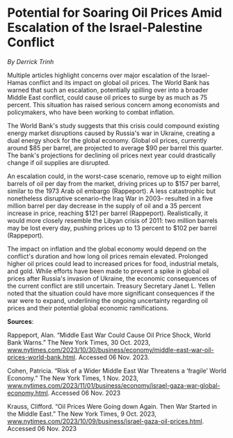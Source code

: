 # Potential for Soaring Oil Prices Amid Escalation of the Israel-Palestine Conflict



*By Derrick Trinh*



Multiple articles highlight concerns over major escalation of the Israel-Hamas conflict and its impact on global oil prices. The World Bank has warned that such an escalation, potentially spilling over into a broader Middle East conflict, could cause oil prices to surge by as much as 75 percent. This situation has raised serious concern among economists and policymakers, who have been working to combat inflation.

The World Bank's study suggests that this crisis could compound existing energy market disruptions caused by Russia's war in Ukraine, creating a dual energy shock for the global economy. Global oil prices, currently around $85 per barrel, are projected to average $90 per barrel this quarter. The bank's projections for declining oil prices next year could drastically change if oil supplies are disrupted.

An escalation could, in the worst-case scenario, remove up to eight million barrels of oil per day from the market, driving prices up to $157 per barrel, similar to the 1973 Arab oil embargo (Rappeport). A less catastrophic but nonetheless disruptive scenario–the Iraq War in 2003– resulted in a five million barrel per day decrease in the supply of oil and a 35 percent increase in price, reaching $121 per barrel (Rappeport). Realistically, it would more closely resemble the Libyan crisis of 2011: two million barrels may be lost every day, pushing prices up to 13 percent to $102 per barrel (Rappeport).

The impact on inflation and the global economy would depend on the conflict's duration and how long oil prices remain elevated. Prolonged higher oil prices could lead to increased prices for food, industrial metals, and gold. While efforts have been made to prevent a spike in global oil prices after Russia's invasion of Ukraine, the economic consequences of the current conflict are still uncertain. Treasury Secretary Janet L. Yellen noted that the situation could have more significant consequences if the war were to expand, underlining the ongoing uncertainty regarding oil prices and their potential global economic ramifications.



**Sources**:



Rappeport, Alan. “Middle East War Could Cause Oil Price Shock, World Bank Warns.” The New York Times, 30 Oct. 2023, www.nytimes.com/2023/10/30/business/economy/middle-east-war-oil-prices-world-bank.html. Accessed 06 Nov. 2023.

Cohen, Patricia. “Risk of a Wider Middle East War Threatens a ‘fragile’ World Economy.” The New York Times, 1 Nov. 2023, www.nytimes.com/2023/11/01/business/economy/israel-gaza-war-global-economy.html. Accessed 06 Nov. 2023

Krauss, Clifford. “Oil Prices Were Going down Again. Then War Started in the Middle East.” The New York Times, 9 Oct. 2023, www.nytimes.com/2023/10/09/business/israel-gaza-oil-prices.html. Accessed 06 Nov. 2023